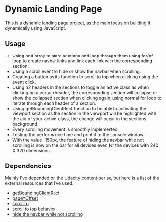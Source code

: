 # Dynamic Landing Page

This is a dynamic landing page project, as the main focus on building it dynamically using JavaScript.


## Usage

- Using and array to store sections and loop through them using for/of loop to create navbar links and link each link with the corresponding section.
- Using a scroll event to hide or show the navbar when scrolling.
- Creating a button as its function to scroll to top when clicking using the event click.
- Using h2 headers in the sections to toggle an active class as when clicking on a certain header, the corresponding section will collapse or show the collapsed section when clicking again, using normal for loop to iterate through each header of a section.
- Using getBoundingClientRect function to be able to activating the viewport section as the section in the viewport will be highlighted with the aid of your-active-class, the change will occur in the sections background.
- Every scrolling movement is smoothly implemented.
- Testing the performance time and print it to the console window.
- With the value -150px, the feature of hiding the navbar while not scrolling is now on the par for all devices even for the devices with 240 X 320 dimensions.

## Dependencies

Mainly I've depended on the Udacity content per se, but here is a list of the external resources that I've used.

- [getBoundingClientRect](https://developer.mozilla.org/en-US/docs/Web/API/Element/getBoundingClientRect "getBoundingClientRect")
- [pageYOffset](https://developer.mozilla.org/en-US/docs/Web/API/Window/pageYOffset "pageYOffset")
- [scrollTo](https://developer.mozilla.org/en-US/docs/Web/API/Element/scrollTo "scrollTo")
- [scroll to top behavior](https://codepen.io/w3collective/pen/eYZvPRv "scroll to top behavior - inspired by W3Collective on Codepen but I have made changes in my own code")
- [hide the navbar while not scrolling](https://www.w3schools.com/howto/howto_js_navbar_hide_scroll.asp "hide the navbar while not scrolling")
